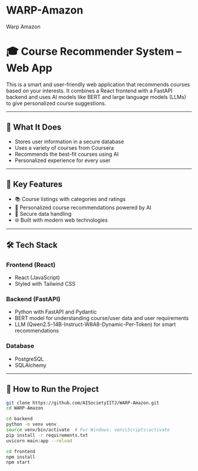 # WARP-Amazon
Warp Amazon

# 🎓 Course Recommender System – Web App

This is a smart and user-friendly web application that recommends courses based on your interests. It combines a React frontend with a FastAPI backend and uses AI models like BERT and large language models (LLMs) to give personalized course suggestions.

---

## 🧩 What It Does

- Stores user information in a secure database
- Uses a variety of courses from Coursera
- Recommends the best-fit courses using AI
- Personalized experience for every user

---

## 🌟 Key Features

- 📚 Course listings with categories and ratings  
- 🤖 Personalized course recommendations powered by AI
- 🔐 Secure data handling
- 🌐 Built with modern web technologies

---

## 🛠️ Tech Stack

### Frontend (React)
- React (JavaScript)
- Styled with Tailwind CSS

### Backend (FastAPI)
- Python with FastAPI and Pydantic
- BERT model for understanding course/user data and user requirements
- LLM (Qwen2.5-14B-Instruct-W8A8-Dynamic-Per-Token) for smart recommendations

### Database
- PostgreSQL
- SQLAlchemy

---

## 🚀 How to Run the Project

```bash
git clone https://github.com/AISocietyIITJ/WARP-Amazon.git
cd WARP-Amazon

cd backend
python -m venv venv
source venv/bin/activate  # For Windows: venv\Scripts\activate
pip install -r requirements.txt
uvicorn main:app --reload

cd frontend
npm install
npm start





